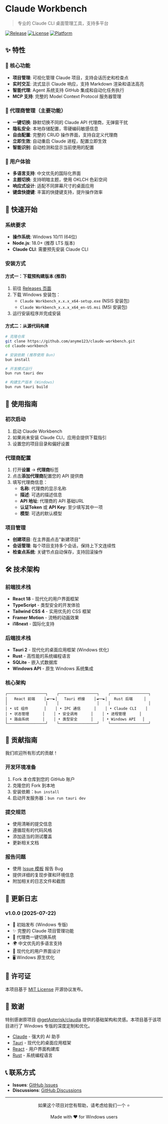 # Claude Workbench

> 专业的 Claude CLI 桌面管理工具，支持多平台

[![Release](https://img.shields.io/github/v/release/anyme123/claude-workbench?color=brightgreen)](https://github.com/anyme123/claude-workbench/releases)
[![License](https://img.shields.io/badge/license-MIT-blue.svg)](LICENSE)
[![Platform](https://img.shields.io/badge/platform-Windows%20%7C%20macOS%20%7C%20Linux-blue)](https://github.com/anyme123/claude-workbench)

## ✨ 特性

### 🎯 核心功能
- **项目管理**: 可视化管理 Claude 项目，支持会话历史和检查点
- **实时交互**: 流式显示 Claude 响应，支持 Markdown 渲染和语法高亮
- **智能代理**: Agent 系统支持 GitHub 集成和自动化任务执行
- **MCP 支持**: 完整的 Model Context Protocol 服务器管理

### 🔧 代理商管理（主要功能）
- **一键切换**: 静默切换不同的 Claude API 代理商，无弹窗干扰
- **隐私安全**: 本地存储配置，零硬编码敏感信息
- **自由配置**: 完整的 CRUD 操作界面，支持自定义代理商
- **立即生效**: 自动重启 Claude 进程，配置立即生效
- **智能识别**: 自动检测和显示当前使用的配置

### 🌟 用户体验
- **多语言支持**: 中文优先的国际化界面
- **主题切换**: 支持明暗主题，使用 OKLCH 色彩空间
- **响应式设计**: 适配不同屏幕尺寸的桌面应用
- **键盘快捷键**: 丰富的快捷键支持，提升操作效率

## 🚀 快速开始

### 系统要求

- **操作系统**: Windows 10/11 (64位)
- **Node.js**: 18.0+ (推荐 LTS 版本)
- **Claude CLI**: 需要预先安装 Claude CLI

### 安装方式

#### 方式一：下载预构建版本 (推荐)
1. 前往 [Releases 页面](https://github.com/anyme123/claude-workbench/releases)
2. 下载 Windows 安装包：
   - `Claude Workbench_x.x.x_x64-setup.exe` (NSIS 安装包)
   - `Claude Workbench_x.x.x_x64_en-US.msi` (MSI 安装包)
3. 运行安装程序并完成安装

#### 方式二：从源代码构建
```bash
# 克隆仓库
git clone https://github.com/anyme123/claude-workbench.git
cd claude-workbench

# 安装依赖 (推荐使用 Bun)
bun install

# 开发模式运行
bun run tauri dev

# 构建生产版本 (Windows)
bun run tauri build
```

## 📖 使用指南

### 初次启动
1. 启动 Claude Workbench
2. 如果尚未安装 Claude CLI，应用会提供下载指引
3. 设置您的项目目录和偏好设置

### 代理商配置
1. 打开**设置** → **代理商**标签
2. 点击**添加代理商**配置您的 API 提供商
3. 填写代理商信息：
   - **名称**: 代理商的显示名称
   - **描述**: 可选的描述信息
   - **API 地址**: 代理商的 API 基础URL
   - **认证Token** 或 **API Key**: 至少填写其中一项
   - **模型**: 可选的默认模型

### 项目管理
- **创建项目**: 在主界面点击"新建项目"
- **会话管理**: 每个项目支持多个会话，保持上下文连续性
- **检查点系统**: 关键节点自动保存，支持回滚操作

## 🛠️ 技术架构

### 前端技术栈
- **React 18** - 现代化的用户界面框架
- **TypeScript** - 类型安全的开发体验
- **Tailwind CSS 4** - 实用优先的 CSS 框架
- **Framer Motion** - 流畅的动画效果
- **i18next** - 国际化支持

### 后端技术栈
- **Tauri 2** - 现代化的桌面应用框架 (Windows 优化)
- **Rust** - 高性能的系统编程语言
- **SQLite** - 嵌入式数据库
- **Windows API** - 原生 Windows 系统集成

### 核心架构
```
┌─────────────────┐    ┌─────────────────┐    ┌─────────────────┐
│   React 前端    │◄──►│   Tauri 桥接    │◄──►│   Rust 后端     │
│                 │    │                 │    │                 │
│ • UI 组件       │    │ • IPC 通信      │    │ • Claude CLI    │
│ • 状态管理      │    │ • 安全调用      │    │ • 进程管理      │
│ • 路由系统      │    │ • 类型安全      │    │ • Windows API   │
└─────────────────┘    └─────────────────┘    └─────────────────┘
```

## 🤝 贡献指南

我们欢迎所有形式的贡献！

### 开发环境准备
1. Fork 本仓库到您的 GitHub 账户
2. 克隆您的 Fork 到本地
3. 安装依赖：`bun install`
4. 启动开发服务器：`bun run tauri dev`

### 提交规范
- 使用清晰的提交信息
- 遵循现有的代码风格
- 添加适当的测试覆盖
- 更新相关文档

### 报告问题
- 使用 [Issue 模板](https://github.com/anyme123/claude-workbench/issues/new) 报告 Bug
- 提供详细的复现步骤和环境信息
- 附加相关的日志文件和截图

## 📝 更新日志

### v1.0.0 (2025-07-22)
- 🎉 初始发布 (Windows 专版)
- ✨ 完整的 Claude 项目管理功能
- 🔧 代理商一键切换系统
- 🌍 中文优先的多语言支持
- 🎨 现代化的用户界面设计
- 🖥️ Windows 原生优化

## 📄 许可证

本项目基于 [MIT License](LICENSE) 开源协议发布。

## 🙏 致谢

特别感谢原项目 [@getAsterisk/claudia](https://github.com/getAsterisk/claudia) 提供的基础架构和灵感。本项目基于该项目进行了 Windows 专版的深度定制和优化。

- [Claude](https://claude.ai/) - 强大的 AI 助手
- [Tauri](https://tauri.app/) - 现代化的桌面应用框架  
- [React](https://react.dev/) - 用户界面构建库
- [Rust](https://rust-lang.org/) - 系统编程语言

## 📞 联系方式

- **Issues**: [GitHub Issues](https://github.com/anyme123/claude-workbench/issues)
- **Discussions**: [GitHub Discussions](https://github.com/anyme123/claude-workbench/discussions)

---

<div align="center">
  <p>如果这个项目对您有帮助，请考虑给我们一个 ⭐</p>
  <p>Made with ❤️ for Windows users</p>
</div>
 
